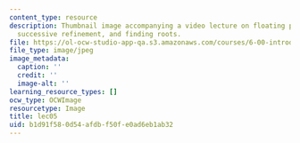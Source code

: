 ```yaml
---
content_type: resource
description: Thumbnail image accompanying a video lecture on floating point numbers,
  successive refinement, and finding roots.
file: https://ol-ocw-studio-app-qa.s3.amazonaws.com/courses/6-00-introduction-to-computer-science-and-programming-fall-2008/b1d91f580d54afdbf50fe0ad6eb1ab32_lec05.jpg
file_type: image/jpeg
image_metadata:
  caption: ''
  credit: ''
  image-alt: ''
learning_resource_types: []
ocw_type: OCWImage
resourcetype: Image
title: lec05
uid: b1d91f58-0d54-afdb-f50f-e0ad6eb1ab32
---
```

